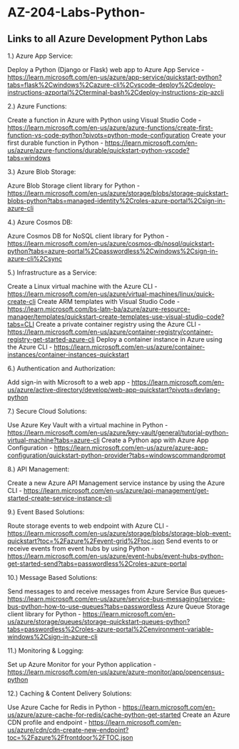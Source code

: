 # AZ-204-Labs-Python-

Links to all Azure Development Python Labs
-------------------------------------------

1.) Azure App Service:

Deploy a Python (Django or Flask) web app to Azure App Service - https://learn.microsoft.com/en-us/azure/app-service/quickstart-python?tabs=flask%2Cwindows%2Cazure-cli%2Cvscode-deploy%2Cdeploy-instructions-azportal%2Cterminal-bash%2Cdeploy-instructions-zip-azcli

2.) Azure Functions:

Create a function in Azure with Python using Visual Studio Code - https://learn.microsoft.com/en-us/azure/azure-functions/create-first-function-vs-code-python?pivots=python-mode-configuration
Create your first durable function in Python - https://learn.microsoft.com/en-us/azure/azure-functions/durable/quickstart-python-vscode?tabs=windows

3.) Azure Blob Storage:

Azure Blob Storage client library for Python - https://learn.microsoft.com/en-us/azure/storage/blobs/storage-quickstart-blobs-python?tabs=managed-identity%2Croles-azure-portal%2Csign-in-azure-cli

4.) Azure Cosmos DB:

Azure Cosmos DB for NoSQL client library for Python - https://learn.microsoft.com/en-us/azure/cosmos-db/nosql/quickstart-python?tabs=azure-portal%2Cpasswordless%2Cwindows%2Csign-in-azure-cli%2Csync

5.) Infrastructure as a Service:

Create a Linux virtual machine with the Azure CLI - https://learn.microsoft.com/en-us/azure/virtual-machines/linux/quick-create-cli
Create ARM templates with Visual Studio Code - https://learn.microsoft.com/bs-latn-ba/azure/azure-resource-manager/templates/quickstart-create-templates-use-visual-studio-code?tabs=CLI
Create a private container registry using the Azure CLI - https://learn.microsoft.com/en-us/azure/container-registry/container-registry-get-started-azure-cli
Deploy a container instance in Azure using the Azure CLI - https://learn.microsoft.com/en-us/azure/container-instances/container-instances-quickstart

6.) Authentication and Authorization:

Add sign-in with Microsoft to a web app - https://learn.microsoft.com/en-us/azure/active-directory/develop/web-app-quickstart?pivots=devlang-python

7.) Secure Cloud Solutions:

Use Azure Key Vault with a virtual machine in Python - https://learn.microsoft.com/en-us/azure/key-vault/general/tutorial-python-virtual-machine?tabs=azure-cli
Create a Python app with Azure App Configuration - https://learn.microsoft.com/en-us/azure/azure-app-configuration/quickstart-python-provider?tabs=windowscommandprompt

8.) API Management:

Create a new Azure API Management service instance by using the Azure CLI - https://learn.microsoft.com/en-us/azure/api-management/get-started-create-service-instance-cli

9.) Event Based Solutions:

Route storage events to web endpoint with Azure CLI - https://learn.microsoft.com/en-us/azure/storage/blobs/storage-blob-event-quickstart?toc=%2Fazure%2Fevent-grid%2Ftoc.json
Send events to or receive events from event hubs by using Python - https://learn.microsoft.com/en-us/azure/event-hubs/event-hubs-python-get-started-send?tabs=passwordless%2Croles-azure-portal

10.) Message Based Solutions:

Send messages to and receive messages from Azure Service Bus queues- https://learn.microsoft.com/en-us/azure/service-bus-messaging/service-bus-python-how-to-use-queues?tabs=passwordless
Azure Queue Storage client library for Python - https://learn.microsoft.com/en-us/azure/storage/queues/storage-quickstart-queues-python?tabs=passwordless%2Croles-azure-portal%2Cenvironment-variable-windows%2Csign-in-azure-cli

11.) Monitoring & Logging:

Set up Azure Monitor for your Python application - https://learn.microsoft.com/en-us/azure/azure-monitor/app/opencensus-python

12.) Caching & Content Delivery Solutions:

Use Azure Cache for Redis in Python - https://learn.microsoft.com/en-us/azure/azure-cache-for-redis/cache-python-get-started
Create an Azure CDN profile and endpoint - https://learn.microsoft.com/en-us/azure/cdn/cdn-create-new-endpoint?toc=%2Fazure%2Ffrontdoor%2FTOC.json
